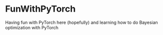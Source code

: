 # FunWithPyTorch

Having fun with PyTorch here (hopefully) and learning how to do Bayesian optimization with PyTorch
